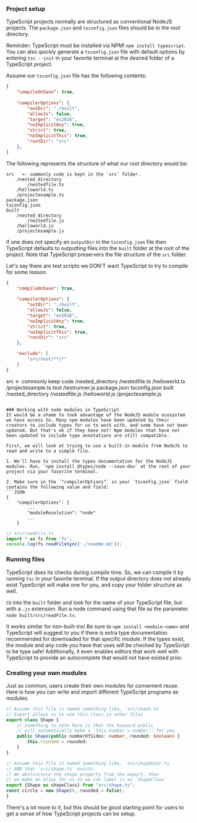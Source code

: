 ### Project setup
TypeScript projects normally are structured as conventional NodeJS projects. The `package.json` and `tsconfig.json` files should be in the root directory. 

Reminder: TypeScript must be installed via NPM! `npm install typescript`. You can also quickly generate a `tsconfig.json` file with default options by entering `tsc --init` in your favorite terminal at the desired folder of a TypeScript project.

Assume our `tsconfig.json` file has the following contents:
```JSON
{   
    "compileOnSave": true,
    
    "compilerOptions": {
        "outDir": "./built",
        "allowJs": false,
        "target": "es2016",
        "noImplicitAny": true,
        "strict": true,
        "noImplicitThis": true,
        "rootDir": "src" 
    },
}
```
The following represents the structure of what our root directory would be:

```
src   <- commonly code is kept in the `src` folder.
    /nested_directory
        /nestedfile.ts
    /helloworld.ts
    /projectexample.ts
package.json
tsconfig.json
built
    /nested_directory
        /nestedfile.js
    /helloworld.js
    /projectexample.js
```

If one does not specify an `outputDir` in the `tsconfig.json` file then TypeScript defaults to outputting files into the `built` folder at the root of the project. Note that TypeScript preservers the file structure of the `src` folder. 

Let's say there are test scripts we DON'T want TypeScript to try to compile for some reason.
```JSON
{   
    "compileOnSave": true,
    
    "compilerOptions": {
        "outDir": "./built",
        "allowJs": false,
        "target": "es2016",
        "noImplicitAny": true,
        "strict": true,
        "noImplicitThis": true,
        "rootDir": "src" 
    },

    "exclude": [
        "src/test/**/*"
    ]
}

```
src   <- commonly keep code 
    /nested_directory
        /nestedfile.ts
    /helloworld.ts
    /projectexample.ts
test
    /testrunner.js
package.json
tsconfig.json
built
    /nested_directory
        /nestedfile.js
    /helloworld.js
    /projectexample.js
```

### Working with node modules in TypeScript
It would be a shame to took advantage of the NodeJS module ecosystem we have access to. Many npm modules have been updated by their creators to include types for us to work with, and some have not been updated. But that's ok if they have not! Npm modules that have not been updated to include type annotations are still compatible. 

First, we will look at trying to use a built-in module from NodeJS to read and write to a simple file. 

1. We'll have to install the types documentation for the NodeJS modules. Run, `npm install @types/node --save-dev` at the root of your project via your favorite terminal.

2. Make sure in the `"compilerOptions"` in your `tsconfig.json` field contains the following value and field:
```JSON
{
    "compilerOptions": {
        ...
        "moduleResolution": "node"
        ...
    }
```

```TypeScript
// src/readFile.ts
import * as fs from 'fs';
console.log(fs.readFileSync('./readme.md'));
```

### Running files
TypeScript does its checks during compile time. So, we can compile it by running `tsc` in your favorite terminal. If the output directory does not already exist TypeScript will make one for you, and copy your folder structure as well. 

`CD` into the `built` folder and look for the name of your TypeScript file, but with a `.js` extension. Run a node command using that file as the parameter. `node built/src/readFile.ts`. 

It works similar for non-built-ins! Be sure to `npm install <module-name>` and TypeScript will suggest to you if there is extra type documentation recommended for downloaded for that specific module. If the types exist, the module and any code you have that uses will be checked by TypeScript to be type safe! Additionally, it even enables editors that work well with TypeScript to provide an autocomplete that would not have existed prior. 

### Creating your own modules
Just as common, users create their own modules for convenient reuse. Here is how you can write and import different TypeScript programs as modules:

```TypeScript
// Assume this file is named something like, `src/shape.ts`
// Export allows us to use this class in other files.
export class Shape {
    // something to note here is that the keyword public 
    // will automatically make a `this.number = number;` for you. 
    public Shape(public numberOfSides: number, rounded: boolean) {
        this.rounded = rounded;
    }
} 
```

```TypeScript
// Assume this file is named something like, `src/shapeUser.ts
// AND that `src/shape.ts` exists.
// We destructure the shape property from the export, then
// we make an alias for us so we can label it as `shapeClass`
export {Shape as shapeClass} from "src/shape.ts";
const circle = new Shape(5, rounded = false);
} 
```

There's a lot more to it, but this should be good starting point for users to get a sense of how TypeScript projects can be setup. 